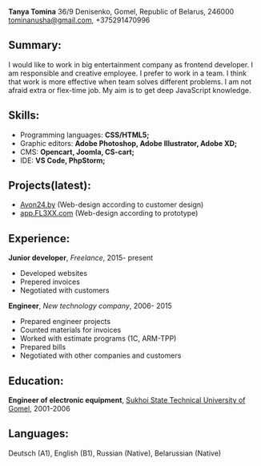 **Tanya Tomina**
36/9 Denisenko, Gomel, Republic of Belarus, 246000
    tominanusha@gmail.com, +375291470996
## Summary:
   I would like to work in big entertainment company as frontend developer. I am responsible and creative employee. I prefer to work in a team. I think that work is more effective when team solves different problems. I am not afraid extra or flex-time job. My aim is to get deep JavaScript knowledge.

## Skills:
* Programming languages: **CSS/HTML5;**
* Graphic editors: **Adobe Photoshop, Adobe Illustrator, Adobe XD;**
* CMS: **Opencart, Joomla, CS-cart;**
* IDE: **VS Code, PhpStorm;**

## Projects(latest):
* [Avon24.by](https://avon24.by) (Web-design according to customer design)
* [app.FL3XX.com](https://app.FL3XX.com) (Web-design according to prototype)

## Experience: 
**Junior developer**, *Freelance*, 2015- present
* Developed websites
* Prepered invoices
* Negotiated with customers

**Engineer**, *New technology company*, 2006- 2015
* Prepared engineer projects
* Counted materials for invoices
* Worked with estimate programs (1C, ARM-TPP)
* Prepared bills
* Negotiated with other companies and customers
 
## Education: 
**Engineer of electronic equipment**, [Sukhoi State Technical University of Gomel](https://en.gstu.by/), 2001-2006

## Languages: 
Deutsch (A1), English (B1), Russian (Native), Belarussian (Native)


